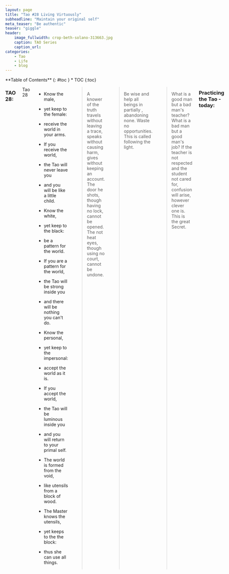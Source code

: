 ```yaml
---
layout: page
title: "Tao #28 Living Virtuously"
subheadline: "Maintain your original self"
meta_teaser: "Be authentic"
teaser: "giggle"
header:
    image_fullwidth: crop-beth-solano-313663.jpg
    caption: TAO Series
    caption_url: 
categories:
    - Tao
    - Life
    - blog
---
```

<!--more-->

<div class="row">
<div class="medium-4 medium-push-8 columns" markdown="1">
<div class="panel radius" markdown="1">
**Table of Contents**
{: #toc }
*  TOC
{:toc}
</div>
</div><!-- /.medium-4.columns -->



<div class="medium-8 medium-pull-4 columns" markdown="1">


### TAO 28:

Tao 28

- Know the male,
- yet keep to the female:
- receive the world in your arms.
- If you receive the world,
- the Tao will never leave you
- and you will be like a little child.

- Know the white,
- yet keep to the black:
- be a pattern for the world.
- If you are a pattern for the world,
- the Tao will be strong inside you
- and there will be nothing you can't do.

- Know the personal,
- yet keep to the impersonal:
- accept the world as it is.
- If you accept the world,
- the Tao will be luminous inside you
- and you will return to your primal self.

- The world is formed from the void,
- like utensils from a block of wood.
- The Master knows the utensils,
- yet keeps to the the block:
- thus she can use all things.


> A knower of the truth travels without leaving a trace, speaks without causing harm, gives without keeping an account. The door he shots, though having no lock, cannot be opened. The not heat eyes, though using no court, cannot be undone.



> Be wise and help all beings in partially , abandoning none. Waste no opportunities. This is called following the light.



> What is a good man but a bad man's teacher? What is a bad man but a good man's job? If the teacher is not respected and the student not cared for, confusion will arise, however clever one is. This is the great Secret.

### Practicing the Tao - today:

> Play rather than work, even while you're at your job! Giggle rather than maintaining a solemn air. Be in awe for a moment or two.
<cite>Wayne Dyer</cite>


> Why did the golfers get kicked out of the library? -- Their pants were to loud!
